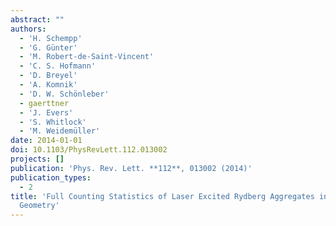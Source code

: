 ```yaml
---
abstract: ""
authors:
  - 'H. Schempp'
  - 'G. Günter'
  - 'M. Robert-de-Saint-Vincent'
  - 'C. S. Hofmann'
  - 'D. Breyel'
  - 'A. Komnik'
  - 'D. W. Schönleber'
  - gaerttner
  - 'J. Evers'
  - 'S. Whitlock'
  - 'M. Weidemüller'
date: 2014-01-01
doi: 10.1103/PhysRevLett.112.013002
projects: []
publication: 'Phys. Rev. Lett. **112**, 013002 (2014)'
publication_types:
  - 2
title: 'Full Counting Statistics of Laser Excited Rydberg Aggregates in a One-Dimensional
  Geometry'
---
```

